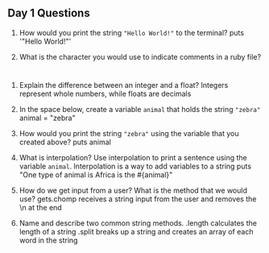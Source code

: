 ## Day 1 Questions

1. How would you print the string `"Hello World!"` to the terminal?
puts '"Hello World!"'

1. What is the character you would use to indicate comments in a ruby file?
#

1. Explain the difference between an integer and a float?
Integers represent whole numbers, while floats are decimals

1. In the space below, create a variable `animal` that holds the string `"zebra"`
animal = "zebra"

1. How would you print the string `"zebra"` using the variable that you created above?
puts animal

1. What is interpolation? Use interpolation to print a sentence using the variable `animal`.
Interpolation is a way to add variables to a string
puts "One type of animal is Africa is the #{animal}"

1. How do we get input from a user? What is the method that we would use?
gets.chomp receives a string input from the user and removes the \n at the end

1. Name and describe two common string methods.
.length calculates the length of a string
.split breaks up a string and creates an array of each word in the string
